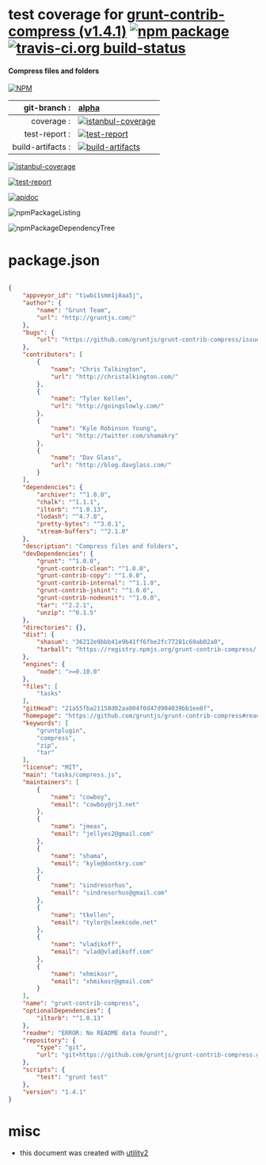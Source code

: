 # test coverage for  [grunt-contrib-compress (v1.4.1)](https://github.com/gruntjs/grunt-contrib-compress#readme)  [![npm package](https://img.shields.io/npm/v/npmtest-grunt-contrib-compress.svg?style=flat-square)](https://www.npmjs.org/package/npmtest-grunt-contrib-compress) [![travis-ci.org build-status](https://api.travis-ci.org/npmtest/node-npmtest-grunt-contrib-compress.svg)](https://travis-ci.org/npmtest/node-npmtest-grunt-contrib-compress)
#### Compress files and folders

[![NPM](https://nodei.co/npm/grunt-contrib-compress.png?downloads=true)](https://www.npmjs.com/package/grunt-contrib-compress)

| git-branch : | [alpha](https://github.com/npmtest/node-npmtest-grunt-contrib-compress/tree/alpha)|
|--:|:--|
| coverage : | [![istanbul-coverage](https://npmtest.github.io/node-npmtest-grunt-contrib-compress/build/coverage.badge.svg)](https://npmtest.github.io/node-npmtest-grunt-contrib-compress/build/coverage.html/index.html)|
| test-report : | [![test-report](https://npmtest.github.io/node-npmtest-grunt-contrib-compress/build/test-report.badge.svg)](https://npmtest.github.io/node-npmtest-grunt-contrib-compress/build/test-report.html)|
| build-artifacts : | [![build-artifacts](https://npmtest.github.io/node-npmtest-grunt-contrib-compress/glyphicons_144_folder_open.png)](https://github.com/npmtest/node-npmtest-grunt-contrib-compress/tree/gh-pages/build)|

[![istanbul-coverage](https://npmtest.github.io/node-npmtest-grunt-contrib-compress/build/screenCapture.buildCustomOrg.browser.coverage.html.png)](https://npmtest.github.io/node-npmtest-grunt-contrib-compress/build/coverage.html/index.html)

[![test-report](https://npmtest.github.io/node-npmtest-grunt-contrib-compress/build/screenCapture.buildCustomOrg.browser.%252Fhome%252Ftravis%252Fbuild%252Fnpmtest%252Fnode-npmtest-grunt-contrib-compress%252Ftmp%252Fbuild%252Ftest-report.html.png)](https://npmtest.github.io/node-npmtest-grunt-contrib-compress/build/test-report.html)

[![apidoc](https://npmdoc.github.io/node-npmdoc-grunt-contrib-compress/build/screenCapture.buildApidoc.browser.%252Fhome%252Ftravis%252Fbuild%252Fnpmdoc%252Fnode-npmdoc-grunt-contrib-compress%252Ftmp%252Fbuild%252Fapidoc.html.png)](https://npmdoc.github.io/node-npmdoc-grunt-contrib-compress/build/apidoc.html)

![npmPackageListing](https://npmtest.github.io/node-npmtest-grunt-contrib-compress/build/screenCapture.npmPackageListing.svg)

![npmPackageDependencyTree](https://npmtest.github.io/node-npmtest-grunt-contrib-compress/build/screenCapture.npmPackageDependencyTree.svg)



# package.json

```json

{
    "appveyor_id": "tiwbi1smm1j8aa5j",
    "author": {
        "name": "Grunt Team",
        "url": "http://gruntjs.com/"
    },
    "bugs": {
        "url": "https://github.com/gruntjs/grunt-contrib-compress/issues"
    },
    "contributors": [
        {
            "name": "Chris Talkington",
            "url": "http://christalkington.com/"
        },
        {
            "name": "Tyler Kellen",
            "url": "http://goingslowly.com/"
        },
        {
            "name": "Kyle Robinson Young",
            "url": "http://twitter.com/shamakry"
        },
        {
            "name": "Dav Glass",
            "url": "http://blog.davglass.com/"
        }
    ],
    "dependencies": {
        "archiver": "^1.0.0",
        "chalk": "^1.1.1",
        "iltorb": "^1.0.13",
        "lodash": "^4.7.0",
        "pretty-bytes": "^3.0.1",
        "stream-buffers": "^2.1.0"
    },
    "description": "Compress files and folders",
    "devDependencies": {
        "grunt": "^1.0.0",
        "grunt-contrib-clean": "^1.0.0",
        "grunt-contrib-copy": "^1.0.0",
        "grunt-contrib-internal": "^1.1.0",
        "grunt-contrib-jshint": "^1.0.0",
        "grunt-contrib-nodeunit": "^1.0.0",
        "tar": "^2.2.1",
        "unzip": "^0.1.5"
    },
    "directories": {},
    "dist": {
        "shasum": "36212e9bbb41e9b41ff6fbe2fc77281c69ab02a0",
        "tarball": "https://registry.npmjs.org/grunt-contrib-compress/-/grunt-contrib-compress-1.4.1.tgz"
    },
    "engines": {
        "node": ">=0.10.0"
    },
    "files": [
        "tasks"
    ],
    "gitHead": "21a55fba21158d02aa004f0d47d904039bb1ee8f",
    "homepage": "https://github.com/gruntjs/grunt-contrib-compress#readme",
    "keywords": [
        "gruntplugin",
        "compress",
        "zip",
        "tar"
    ],
    "license": "MIT",
    "main": "tasks/compress.js",
    "maintainers": [
        {
            "name": "cowboy",
            "email": "cowboy@rj3.net"
        },
        {
            "name": "jmeas",
            "email": "jellyes2@gmail.com"
        },
        {
            "name": "shama",
            "email": "kyle@dontkry.com"
        },
        {
            "name": "sindresorhus",
            "email": "sindresorhus@gmail.com"
        },
        {
            "name": "tkellen",
            "email": "tyler@sleekcode.net"
        },
        {
            "name": "vladikoff",
            "email": "vlad@vladikoff.com"
        },
        {
            "name": "xhmikosr",
            "email": "xhmikosr@gmail.com"
        }
    ],
    "name": "grunt-contrib-compress",
    "optionalDependencies": {
        "iltorb": "^1.0.13"
    },
    "readme": "ERROR: No README data found!",
    "repository": {
        "type": "git",
        "url": "git+https://github.com/gruntjs/grunt-contrib-compress.git"
    },
    "scripts": {
        "test": "grunt test"
    },
    "version": "1.4.1"
}
```



# misc
- this document was created with [utility2](https://github.com/kaizhu256/node-utility2)
